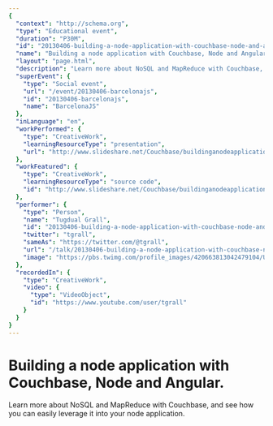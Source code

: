 ```yaml
---
{
  "context": "http://schema.org",
  "type": "Educational event",
  "duration": "P30M",
  "id": "20130406-building-a-node-application-with-couchbase-node-and-angular",
  "name": "Building a node application with Couchbase, Node and Angular.",
  "layout": "page.html",
  "description": "Learn more about NoSQL and MapReduce with Couchbase, and see how you can easily leverage it into your node application.",
  "superEvent": {
    "type": "Social event",
    "url": "/event/20130406-barcelonajs",
    "id": "20130406-barcelonajs",
    "name": "BarcelonaJS"
  },
  "inLanguage": "en",
  "workPerformed": {
    "type": "CreativeWork",
    "learningResourceType": "presentation",
    "url": "http://www.slideshare.net/Couchbase/buildinganodeapplicationwithcouchbasenodeandangularbarcelonajs/"
  },
  "workFeatured": {
    "type": "CreativeWork",
    "learningResourceType": "source code",
    "id": "http://www.slideshare.net/Couchbase/buildinganodeapplicationwithcouchbasenodeandangularbarcelonajs/"
  },
  "performer": {
    "type": "Person",
    "name": "Tugdual Grall",
    "id": "20130406-building-a-node-application-with-couchbase-node-and-angular",
    "twitter": "tgrall",
    "sameAs": "https://twitter.com/@tgrall",
    "url": "/talk/20130406-building-a-node-application-with-couchbase-node-and-angular.html",
    "image": "https://pbs.twimg.com/profile_images/420663813042479104/UyAEiEiy.jpeg"
  },
  "recordedIn": {
    "type": "CreativeWork",
    "video": {
      "type": "VideoObject",
      "id": "https://www.youtube.com/user/tgrall"
    }
  }
}
---
```

# Building a node application with Couchbase, Node and Angular.

Learn more about NoSQL and MapReduce with Couchbase, and see how you can easily leverage it into your node application.